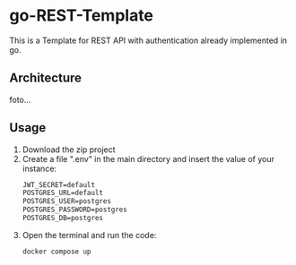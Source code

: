 # go-REST-Template
This is a Template for REST API with authentication already implemented in go.

## Architecture

foto...

## Usage

1. Download the zip project
2. Create a file ".env" in the main directory and insert the value of your instance:
   ```txt
   JWT_SECRET=default
   POSTGRES_URL=default
   POSTGRES_USER=postgres
   POSTGRES_PASSWORD=postgres
   POSTGRES_DB=postgres
   ```
3. Open the terminal and run the code:
   ```bash
   docker compose up
   ```
   
